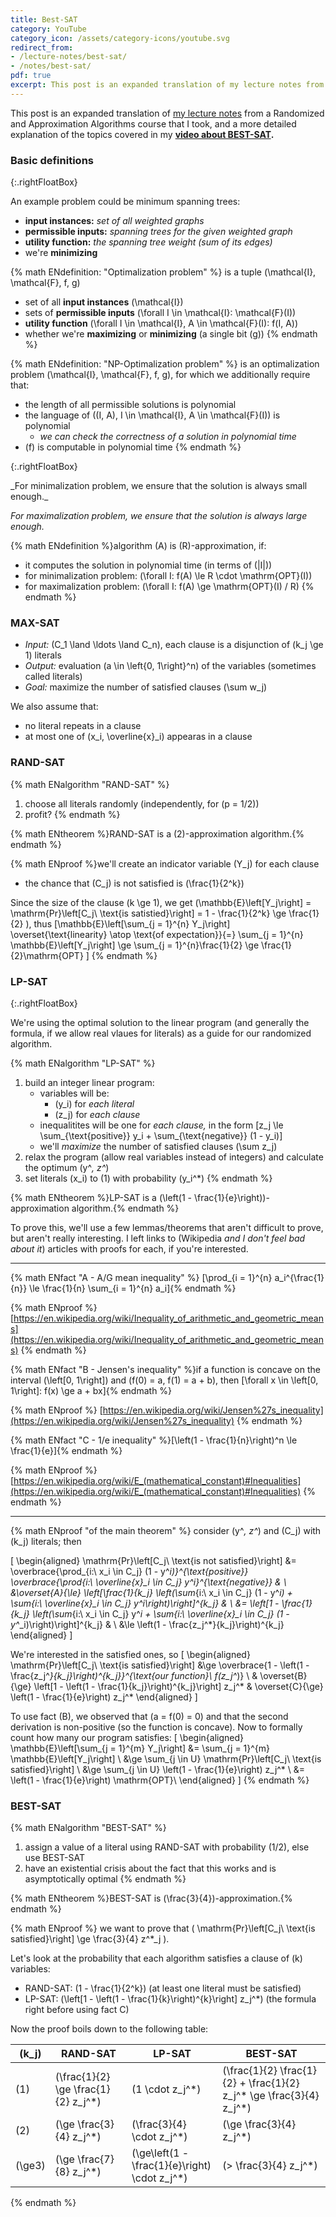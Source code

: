 ```yaml
---
title: Best-SAT
category: YouTube
category_icon: /assets/category-icons/youtube.svg
redirect_from:
- /lecture-notes/best-sat/
- /notes/best-sat/
pdf: true
excerpt: This post is an expanded translation of my lecture notes from a Randomized and Approximation Algorithms course that I took, and a more detailed explanation of the topics covered in my video about BEST-SAT.
---
```


This post is an expanded translation of [my lecture notes](https://slama.dev/poznámky-z-přednášky/aproximacni-algoritmy/) from a Randomized and Approximation Algorithms course that I took, and a more detailed explanation of the topics covered in my **[video about BEST-SAT](https://www.youtube.com/watch?v=OV82ab-C85w).**

### Basic definitions

{:.rightFloatBox}
<div markdown="1">
An example problem could be minimum spanning trees:

- **input instances:** _set of all weighted graphs_
- **permissible inputs:** _spanning trees for the given weighted graph_
- **utility function:** _the spanning tree weight (sum of its edges)_
- we're **minimizing**
</div>

{% math ENdefinition: "Optimalization problem" %} is a tuple \(\mathcal{I}, \mathcal{F}, f, g\)
- set of all **input instances** \(\mathcal{I}\)
- sets of **permissible inputs** \(\forall I \in \mathcal{I}: \mathcal{F}(I)\)
- **utility function** \(\forall I \in \mathcal{I}, A \in \mathcal{F}(I): f(I, A)\)
- whether we're **maximizing** or **minimizing** (a single bit \(g\))
{% endmath %}

{% math ENdefinition: "NP-Optimalization problem" %} is an optimalization problem \(\mathcal{I}, \mathcal{F}, f, g\), for which we additionally require that:
- the length of all permissible solutions is polynomial
- the language of \((I, A), I \in \mathcal{I}, A \in \mathcal{F}(I)\) is polynomial
	- _we can check the correctness of a solution in polynomial time_
- \(f\) is computable in polynomial time
{% endmath %}

{:.rightFloatBox}
<div markdown="1">
_For minimalization problem, we ensure that the solution is always small enough._

_For maximalization problem, we ensure that the solution is always large enough._
</div>

{% math ENdefinition %}algorithm \(A\) is \(R\)-approximation, if:
- it computes the solution in polynomial time (in terms of \(|I|\))
- for minimalization problem: \(\forall I: f(A) \le R \cdot \mathrm{OPT}(I)\)
- for maximalization problem: \(\forall I: f(A) \ge \mathrm{OPT}(I) / R\)
{% endmath %}

### MAX-SAT
- _Input:_ \(C_1 \land \ldots \land C_n\), each clause is a disjunction of \(k_j \ge 1\) literals
- _Output:_ evaluation \(a \in \left\{0, 1\right\}^n\) of the variables (sometimes called literals)
- _Goal:_ maximize the number of satisfied clauses \(\sum w_j\)

We also assume that:
- no literal repeats in a clause
- at most one of \(x_i, \overline{x}_i\) appearas in a clause

### RAND-SAT
{% math ENalgorithm "RAND-SAT" %}
1. choose all literals randomly (independently, for \(p = 1/2\))
2. profit?
{% endmath %}

{% math ENtheorem %}RAND-SAT is a \(2\)-approximation algorithm.{% endmath %}

{% math ENproof %}we'll create an indicator variable \(Y_j\) for each clause
- the chance that \(C_j\) is not satisfied is \(\frac{1}{2^k}\)

Since the size of the clause \(k \ge 1\), we get \(\mathbb{E}\left[Y_j\right] = \mathrm{Pr}\left[C_j\ \text{is satistied}\right] = 1 - \frac{1}{2^k} \ge \frac{1}{2} \), thus
\[\mathbb{E}\left[\sum_{j = 1}^{n} Y_j\right] \overset{\text{linearity} \atop \text{of expectation}}{=} \sum_{j = 1}^{n} \mathbb{E}\left[Y_j\right] \ge \sum_{j = 1}^{n}\frac{1}{2} \ge \frac{1}{2}\mathrm{OPT} \]
{% endmath %}

### LP-SAT

{:.rightFloatBox}
<div markdown="1">
We're using the optimal solution to the linear program (and generally the formula, if we allow real vlaues for literals) as a guide for our randomized algorithm.
</div>

{% math ENalgorithm "LP-SAT" %}
1. build an integer linear program:
	- variables will be:
		- \(y_i\) for _each literal_
		- \(z_j\) for _each clause_
	- inequalitites will be one for _each clause,_ in the form \[z_j \le \sum_{\text{positive}} y_i + \sum_{\text{negative}} (1 - y_i)\]
	- we'll _maximize_  the number of satisfied clauses \(\sum z_j\)
3. relax the program (allow real variables instead of integers) and calculate the optimum \(y^*, z^*\)
4. set literals \(x_i\) to \(1\) with probability \(y_i^*\)
{% endmath %}

{% math ENtheorem %}LP-SAT is a \(\left(1 - \frac{1}{e}\right)\)-approximation algorithm.{% endmath %}

To prove this, we'll use a few lemmas/theorems that aren't difficult to prove, but aren't really interesting. I left links to (Wikipedia _and I don't feel bad about it_) articles with proofs for each, if you're interested.

---

{% math ENfact "A - A/G mean inequality" %} \[\prod_{i = 1}^{n} a_i^{\frac{1}{n}} \le \frac{1}{n} \sum_{i = 1}^{n} a_i\]{% endmath %}

{% math ENproof %} [https://en.wikipedia.org/wiki/Inequality_of_arithmetic_and_geometric_means](https://en.wikipedia.org/wiki/Inequality_of_arithmetic_and_geometric_means)
{% endmath %}


{% math ENfact "B - Jensen's inequality" %}if a function is concave on the interval \(\left[0, 1\right]\) and \(f(0) = a, f(1) = a + b\), then \[\forall x \in \left[0, 1\right]: f(x) \ge a + bx\]{% endmath %}

{% math ENproof %} [https://en.wikipedia.org/wiki/Jensen%27s_inequality](https://en.wikipedia.org/wiki/Jensen%27s_inequality)
{% endmath %}


{% math ENfact "C - 1/e inequality" %}\[\left(1 - \frac{1}{n}\right)^n \le \frac{1}{e}\]{% endmath %}

{% math ENproof %} [https://en.wikipedia.org/wiki/E_(mathematical_constant)#Inequalities](https://en.wikipedia.org/wiki/E_(mathematical_constant)#Inequalities)
{% endmath %}

---

{% math ENproof "of the main theorem" %} consider \(y^*, z^*\) and \(C_j\) with \(k_j\) literals; then

\[
\begin{aligned}
	\mathrm{Pr}\left[C_j\ \text{is not satisfied}\right] &= \overbrace{\prod_{i:\ x_i \in C_j} (1 - y^*_i)}^{\text{positive}} \overbrace{\prod_{i:\ \overline{x}_i \in C_j} y^*_i}^{\text{negative}} & \\
	&\overset{A}{\le} \left[\frac{1}{k_j} \left(\sum_{i:\ x_i \in C_j} (1 - y^*_i) + \sum_{i:\ \overline{x}_i \in C_j} y^*_i\right)\right]^{k_j} & \\
	&= \left[1 - \frac{1}{k_j} \left(\sum_{i:\ x_i \in C_j} y^*_i + \sum_{i:\ \overline{x}_i \in C_j} (1 - y^*_i)\right)\right]^{k_j} & \\
	&\le \left(1 - \frac{z_j^*}{k_j}\right)^{k_j}
\end{aligned}
\]

We're interested in the satisfied ones, so
\[
\begin{aligned}
	\mathrm{Pr}\left[C_j\ \text{is satisfied}\right] &\ge \overbrace{1 - \left(1 - \frac{z_j^*}{k_j}\right)^{k_j}}^{\text{our function}\ f(z_j^*)} \\
	& \overset{B}{\ge} \left[1 - \left(1 - \frac{1}{k_j}\right)^{k_j}\right] z_j^*
	& \overset{C}{\ge} \left(1 - \frac{1}{e}\right) z_j^*
\end{aligned}
\]

To use fact \(B\), we observed that \(a = f(0) = 0\) and that the second derivation is non-positive (so the function is concave). Now to formally count how many our program satisfies:
\[
\begin{aligned}
	\mathbb{E}\left[\sum_{j = 1}^{m} Y_j\right] &= \sum_{j = 1}^{m} \mathbb{E}\left[Y_j\right] \\
	&\ge \sum_{j \in U} \mathrm{Pr}\left[C_j\ \text{is satisfied}\right] \\
	&\ge \sum_{j \in U} \left(1 - \frac{1}{e}\right) z_j^* \\
	&= \left(1 - \frac{1}{e}\right) \mathrm{OPT}\\
\end{aligned}
\]
{% endmath %}

### BEST-SAT
{% math ENalgorithm "BEST-SAT" %}
1. assign a value of a literal using RAND-SAT with probability \(1/2\), else use BEST-SAT
2. have an existential crisis about the fact that this works and is asymptotically optimal
{% endmath %}

{% math ENtheorem %}BEST-SAT is \(\frac{3}{4}\)-approximation.{% endmath %}

{% math ENproof %} we want to prove that \( \mathrm{Pr}\left[C_j\ \text{is satisfied}\right] \ge \frac{3}{4} z^*_j \).

Let's look at the probability that each algorithm satisfies a clause of \(k\) variables:
- RAND-SAT: \(1 - \frac{1}{2^k}\) (at least one literal must be satisfied)
- LP-SAT: \(\left[1 - \left(1 - \frac{1}{k}\right)^{k}\right] z_j^*\) (the formula right before using fact C)

Now the proof boils down to the following table:

| \(k_j\) | RAND-SAT                              | LP-SAT                                       | BEST-SAT                                                              |
| ---     | ---                                   | ---                                          | ---                                                                   |
| \(1\)   | \(\frac{1}{2} \ge \frac{1}{2} z_j^*\) | \(1 \cdot z_j^*\)                            | \(\frac{1}{2} \frac{1}{2} + \frac{1}{2} z_j^* \ge \frac{3}{4} z_j^*\) |
| \(2\)   | \(\ge \frac{3}{4} z_j^*\)             | \(\frac{3}{4} \cdot z_j^*\)                  | \(\ge \frac{3}{4} z_j^*\)                                             |
| \(\ge3\)   | \(\ge \frac{7}{8} z_j^*\)             | \(\ge\left(1 - \frac{1}{e}\right) \cdot z_j^*\) | \(> \frac{3}{4} z_j^*\)                                               |
{% endmath %}

